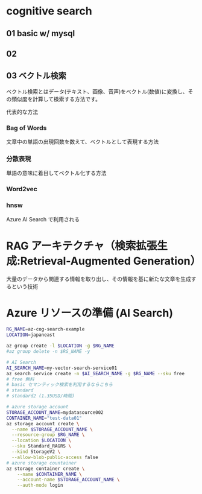# cognitive search

## 01 basic w/ mysql

## 02

## 03 ベクトル検索

ベクトル検索とはデータ(テキスト、画像、音声)をベクトル(数値)に変換し、その類似度を計算して検索する方法です。

代表的な方法

### Bag of Words

文章中の単語の出現回数を数えて、ベクトルとして表現する方法

### 分散表現

単語の意味に着目してベクトル化する方法

### Word2vec

### hnsw

Azure AI Search で利用される

# RAG アーキテクチャ（検索拡張生成:Retrieval-Augmented Generation）

大量のデータから関連する情報を取り出し、その情報を基に新たな文章を生成するという技術

# Azure リソースの準備 (AI Search)

```bash
RG_NAME=az-cog-search-example
LOCATION=japaneast

az group create -l $LOCATION -g $RG_NAME
#az group delete -n $RG_NAME -y

# AI Search
AI_SEARCH_NAME=my-vector-search-service01
az search service create -n $AI_SEARCH_NAME -g $RG_NAME --sku free
# free 無料
# basic セマンティック検索を利用するならこちら
# standard
# standard2 (1.35USD/時間)

# azure storage account
STORAGE_ACCOUNT_NAME=mydatasource002
CONTAINER_NAME="test-data01"
az storage account create \
  --name $STORAGE_ACCOUNT_NAME \
  --resource-group $RG_NAME \
  --location $LOCATION \
  --sku Standard_RAGRS \
  --kind StorageV2 \
  --allow-blob-public-access false
# azure storage countainer
az storage container create \
    --name $CONTAINER_NAME \
    --account-name $STORAGE_ACCOUNT_NAME \
    --auth-mode login
```
